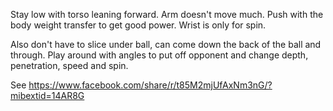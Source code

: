 Stay low with torso leaning forward.
Arm doesn't move much. Push with the body weight transfer to get good power. Wrist is only for spin. 

Also don't have to slice under ball, can come down the back of the ball and through.  Play around with angles to put off opponent and change depth, penetration, speed and spin. 

See https://www.facebook.com/share/r/t85M2mjUfAxNm3nG/?mibextid=14AR8G